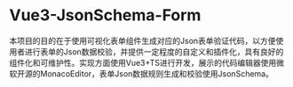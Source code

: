 # Vue3-JsonSchema-Form
本项目的目的在于使用可视化表单组件生成对应的Json表单验证代码，以方便使用者进行表单的Json数据校验，并提供一定程度的自定义和插件化，具有良好的组件化和可维护性。实现方面使用Vue3+TS进行开发，展示的代码编辑器使用微软开源的MonacoEditor，表单Json数据规则生成和校验使用JsonSchema。
